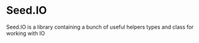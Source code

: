 # Seed.IO
Seed.IO is a library containing a bunch of useful helpers types and class for working with IO
